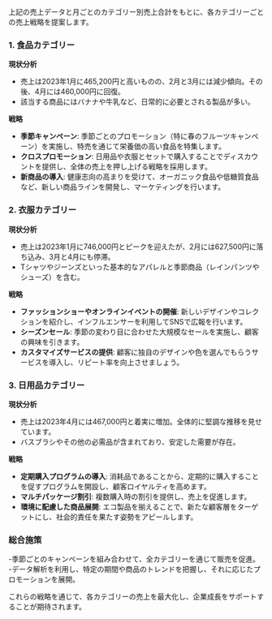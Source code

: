 上記の売上データと月ごとのカテゴリー別売上合計をもとに、各カテゴリーごとの売上戦略を提案します。

### 1. 食品カテゴリー
**現状分析**
- 売上は2023年1月に465,200円と高いものの、2月と3月には減少傾向。その後、4月には460,000円に回復。
- 該当する商品にはバナナや牛乳など、日常的に必要とされる製品が多い。

**戦略**
- **季節キャンペーン**: 季節ごとのプロモーション（特に春のフルーツキャンペーン）を実施し、特売を通じて栄養価の高い食品を特集します。
- **クロスプロモーション**: 日用品や衣服とセットで購入することでディスカウントを提供し、全体の売上を押し上げる戦略を採用します。
- **新商品の導入**: 健康志向の高まりを受けて、オーガニック食品や低糖質食品など、新しい商品ラインを開発し、マーケティングを行います。

### 2. 衣服カテゴリー
**現状分析**
- 売上は2023年1月に746,000円とピークを迎えたが、2月には627,500円に落ち込み、3月と4月にも停滞。
- Tシャツやジーンズといった基本的なアパレルと季節商品（レインパンツやシューズ）を含む。

**戦略**
- **ファッションショーやオンラインイベントの開催**: 新しいデザインやコレクションを紹介し、インフルエンサーを利用してSNSで広報を行います。
- **シーズンセール**: 季節の変わり目に合わせた大規模なセールを実施し、顧客の興味を引きます。
- **カスタマイズサービスの提供**: 顧客に独自のデザインや色を選んでもらうサービスを導入し、リピート率を向上させましょう。

### 3. 日用品カテゴリー
**現状分析**
- 売上は2023年4月には467,000円と着実に増加。全体的に堅調な推移を見せています。
- バスブラシやその他の必需品が含まれており、安定した需要が存在。

**戦略**
- **定期購入プログラムの導入**: 消耗品であることから、定期的に購入することを促すプログラムを開設し、顧客ロイヤルティを高めます。
- **マルチパッケージ割引**: 複数購入時の割引を提供し、売上を促進します。
- **環境に配慮した商品展開**: エコ製品を揃えることで、新たな顧客層をターゲットにし、社会的責任を果たす姿勢をアピールします。

### 総合施策
-季節ごとのキャンペーンを組み合わせて、全カテゴリーを通じて販売を促進。
-データ解析を利用し、特定の期間や商品のトレンドを把握し、それに応じたプロモーションを展開。

これらの戦略を通じて、各カテゴリーの売上を最大化し、企業成長をサポートすることが期待されます。